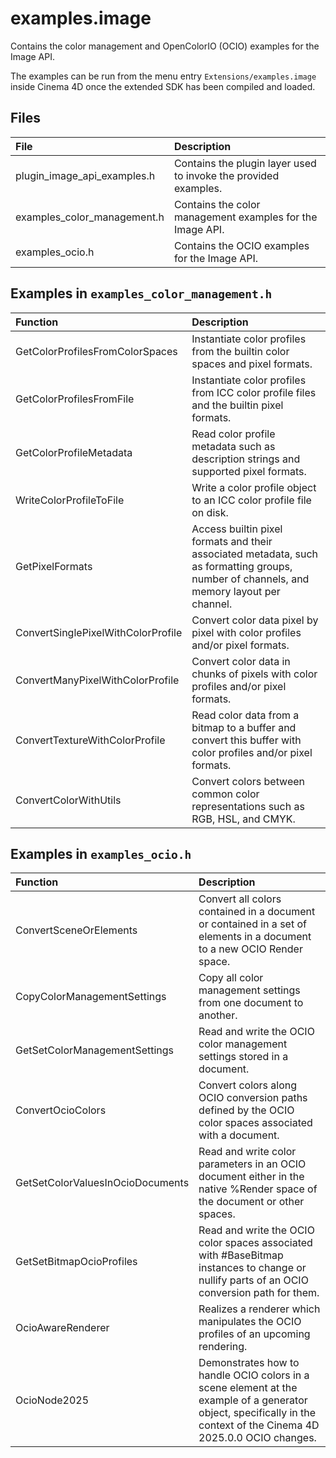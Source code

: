 # examples.image

Contains the color management and OpenColorIO (OCIO) examples for the Image API.

The examples can be run from the menu entry `Extensions/examples.image` inside Cinema 4D once the 
extended SDK has been compiled and loaded.

## Files
| File | Description |
| :- | :- |
| plugin_image_api_examples.h | Contains the plugin layer used to invoke the provided examples. |
| examples_color_management.h | Contains the color management examples for the Image API. |
| examples_ocio.h | Contains the OCIO examples for the Image API. |

## Examples in `examples_color_management.h`

| Function | Description |
| :- | :- |
| GetColorProfilesFromColorSpaces | Instantiate color profiles from the builtin color spaces and pixel formats. |
| GetColorProfilesFromFile | Instantiate color profiles from ICC color profile files and the builtin pixel formats. |
| GetColorProfileMetadata | Read color profile metadata such as description strings and supported pixel formats. |
| WriteColorProfileToFile | Write a color profile object to an ICC color profile file on disk. |
| GetPixelFormats | Access builtin pixel formats and their associated metadata, such as formatting groups, number of channels, and memory layout per channel. |
| ConvertSinglePixelWithColorProfile | Convert color data pixel by pixel with color profiles and/or pixel formats. |
| ConvertManyPixelWithColorProfile | Convert color data in chunks of pixels with color profiles and/or pixel formats. |
| ConvertTextureWithColorProfile | Read color data from a bitmap to a buffer and convert this buffer with color profiles and/or pixel formats. |
| ConvertColorWithUtils | Convert colors between common color representations such as RGB, HSL, and CMYK. |

## Examples in `examples_ocio.h`

| Function | Description |
| :- | :- |
| ConvertSceneOrElements | Convert all colors contained in a document or contained in a set of elements in a document to a new OCIO Render space. |
| CopyColorManagementSettings | Copy all color management settings from one document to another. |
| GetSetColorManagementSettings | Read and write the OCIO color management settings stored in a document. |
| ConvertOcioColors | Convert colors along OCIO conversion paths defined by the OCIO color spaces associated with a document. |
| GetSetColorValuesInOcioDocuments | Read and write color parameters in an OCIO document either in the native %Render space of the document or other spaces. |
| GetSetBitmapOcioProfiles | Read and write the OCIO color spaces associated with #BaseBitmap instances to change or nullify parts of an OCIO conversion path for them. |
| OcioAwareRenderer | Realizes a renderer which manipulates the OCIO profiles of an upcoming rendering. |
| OcioNode2025 | Demonstrates how to handle OCIO colors in a scene element at the example of a generator object, specifically in the context of the Cinema 4D 2025.0.0 OCIO changes. |